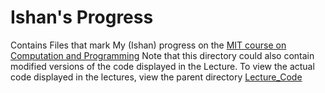 # Ishan's Progress
Contains Files that mark My (Ishan) progress on the [MIT course on Computation and Programming](https://ocw.mit.edu/courses/electrical-engineering-and-computer-science/6-0002-introduction-to-computational-thinking-and-data-science-fall-2016/)
Note that this directory could also contain modified versions of the code displayed in the Lecture. To view the actual code displayed in the lectures, view the parent directory [Lecture_Code](../Lecture_Code)

